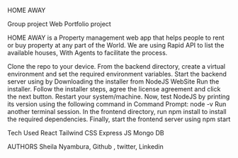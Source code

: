 HOME AWAY

Group project Web Portfolio project

HOME AWAY is a Property management web app that helps people to rent or buy property at any part of the World. We are using Rapid API to list the available houses, With Agents to facilitate the process.


Clone the repo to your device.
From the backend directory, create a virtual environment and set the required environment variables.
Start the backend server using by Downloading the installer from NodeJS WebSite
Run the installer.
Follow the installer steps, agree the license agreement and click the next button.
Restart your system/machine.
Now, test NodeJS by printing its version using the following command in Command Prompt:
node -v
Run another terminal session. In the frontend directory, run npm install to install the required dependencies.
Finally, start the frontend server using npm start

Tech Used
React Tailwind CSS Express JS Mongo DB

AUTHORS
Sheila Nyambura, Github , twitter, Linkedin

